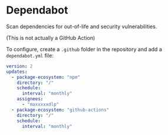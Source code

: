 # Dependabot

Scan dependencies for out-of-life and security vulnerabilities.

(This is not actually a GitHub Action)

To configure, create a `.github` folder in the repository and add a
`dependabot.yml` file:

```yml
version: 2
updates:
  - package-ecosystem: "npm"
    directory: "/"
    schedule:
      interval: "monthly"
    assignees:
      - "maxxxxxdlp"
  - package-ecosystem: "github-actions"
    directory: "/"
    schedule:
      interval: "monthly"
```